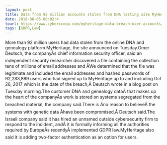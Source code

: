 ```yaml
---
layout: post
title: Data from 92 million accounts stolen from DNA testing site MyHeritage
date: 2018-06-05 00:02:4
tourl: https://www.cyberscoop.com/myheritage-data-breach-user-accounts/?category_news=technology
tags: [GDPR,Law]
---
```

More than 92 million users had data stolen from the online DNA and genealogy platform MyHeritage, the site announced on Tuesday.Omer Deutsch, the companyÂs chief information security officer, said an independent security researcher discovered a file containing the collection tens of millions of email addresses and ÂWe determined that the file was legitimate and included the email addresses and hashed passwords of 92,283,889 users who had signed up to MyHeritage up to and including Oct 26, 2017 which is the date of the breach,Â Deutsch wrote in a blog post on Tuesday morning.The customer DNA and genealogy dataÂ that makes up the heart of the companyÂs work is stored on systems segregated from the breached material, the company said.There is Âno reason to believeÂ the systems with genetic data Âhave been compromised,Â Deutsch said.The Israeli company said it has hired an unnamed outside cybersecurity firm to respond to the incident, andÂ it is formally informing all the authorities required by EuropeÂs recentlyÂ implemented GDPR law.MyHeritage also said it is adding two-factor authentication as an option for users.